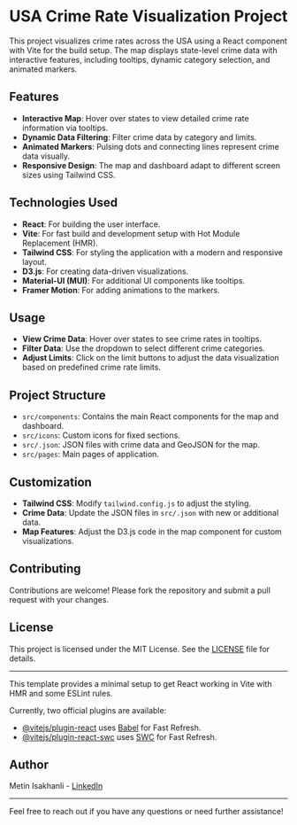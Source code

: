 # USA Crime Rate Visualization Project

This project visualizes crime rates across the USA using a React component with Vite for the build setup. The map displays state-level crime data with interactive features, including tooltips, dynamic category selection, and animated markers.

## Features

- **Interactive Map**: Hover over states to view detailed crime rate information via tooltips.
- **Dynamic Data Filtering**: Filter crime data by category and limits.
- **Animated Markers**: Pulsing dots and connecting lines represent crime data visually.
- **Responsive Design**: The map and dashboard adapt to different screen sizes using Tailwind CSS.

## Technologies Used

- **React**: For building the user interface.
- **Vite**: For fast build and development setup with Hot Module Replacement (HMR).
- **Tailwind CSS**: For styling the application with a modern and responsive layout.
- **D3.js**: For creating data-driven visualizations.
- **Material-UI (MUI)**: For additional UI components like tooltips.
- **Framer Motion**: For adding animations to the markers.

## Usage

- **View Crime Data**: Hover over states to see crime rates in tooltips.
- **Filter Data**: Use the dropdown to select different crime categories.
- **Adjust Limits**: Click on the limit buttons to adjust the data visualization based on predefined crime rate limits.

## Project Structure

- `src/components`: Contains the main React components for the map and dashboard.
- `src/icons`: Custom icons for fixed sections.
- `src/.json`: JSON files with crime data and GeoJSON for the map.
- `src/pages`: Main pages of application.

## Customization

- **Tailwind CSS**: Modify `tailwind.config.js` to adjust the styling.
- **Crime Data**: Update the JSON files in `src/.json` with new or additional data.
- **Map Features**: Adjust the D3.js code in the map component for custom visualizations.

## Contributing

Contributions are welcome! Please fork the repository and submit a pull request with your changes.

## License

This project is licensed under the MIT License. See the [LICENSE](LICENSE) file for details.

---

This template provides a minimal setup to get React working in Vite with HMR and some ESLint rules.

Currently, two official plugins are available:

- [@vitejs/plugin-react](https://github.com/vitejs/vite-plugin-react/blob/main/packages/plugin-react/README.md) uses [Babel](https://babeljs.io/) for Fast Refresh.
- [@vitejs/plugin-react-swc](https://github.com/vitejs/vite-plugin-react-swc) uses [SWC](https://swc.rs/) for Fast Refresh.

## Author

Metin Isakhanli - [LinkedIn](https://www.linkedin.com/in/metin-isakhanli-217374266/)

---

Feel free to reach out if you have any questions or need further assistance!
